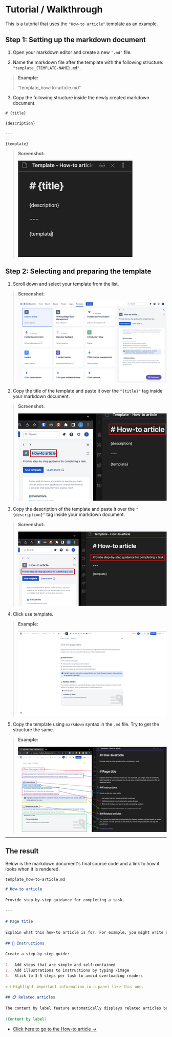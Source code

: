 # Tutorial / Walkthrough
This is a tutorial that uses the `"How-to article"` template as an example.

## Step 1: Setting up the markdown document

1. Open your markdown editor and create a new `'.md'` file.

2. Name the markdown file after the template with the following structure: `"template_{TEMPLATE-NAME}.md"`.

> **Example:**
> 
> "template_how-to-article.md"

3. Copy the following structure inside the newly created markdown document.

```
# {title}  
  
{description}
  
---

{template}
```

> **Screenshot:**
>
> ![](../images/structure.png)

## Step 2: Selecting and preparing the template

1. Scroll down and select your template from the list.

> **Screenshot:**
> 
> ![](../images/how-to-selection.png)

2. Copy the title of the template and paste it over the `"{title}"` tag inside your markdown document.

> **Screenshot:**
> 
> ![](../images/copy-title.png)

3. Copy the description of the template and paste it over the `"{description}"` tag inside your markdown document.

> **Screenshot:**
> 
> ![](../images/copy-description.png)

4. Click use template.

> **Example:**
> 
> ![](../images/how-to-template.png)

5. Copy the template using `markdown` syntax in the `.md` file. Try to get the structure the same.

> **Example:**
> 
>![](../images/adding-the-template.png)

---

## The result
Below is the markdown document's final source code and a link to how it looks when it is rendered.

`template_how-to-article.md`

```md title="template_how-to article"
# How-to article

Provide step-by-step guidance for completing a task.
  
---

# Page title

Explain what this how-to article is for. For example, you might write an article to teach people at your company how to set up a corporate email account or file an expense report.

## 📘 Instructions

Create a step-by-step guide:

1.  Add steps that are simple and self-contained
2.  Add illustrations to instructions by typing /image
3.  Stick to 3-5 steps per task to avoid overloading readers

> ℹ️ Highlight important information in a panel like this one.

## 📋 Related articles

The content by label feature automatically displays related articles based on labels you choose. To edit options for this feature, select the placeholder and tap the pencil icon.

[Content by label]
```

- [Click here to go to the How-to article ->](./template_how-to-article.md)